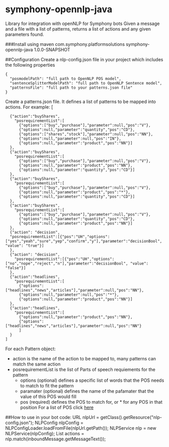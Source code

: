 # symphony-opennlp-java
Library for integration with openNLP for Symphony bots
Given a message and a file with a list of patterns, returns a list of actions and any given parameters found.


###Install using maven
        <dependency>
            <groupId>com.symphony.platformsolutions</groupId>
            <artifactId>symphony-opennlp-java</artifactId>
            <version>1.0.0-SNAPSHOT</version>
        </dependency>
        
##Configuration
Create a nlp-config.json file in your project which includes the following properties

    {
      "posmodelPath": "full path to OpenNLP POS model",
      "sentenceSplitterModelPath": "full path to OpenNLP Sentence model",
      "patternsFile": "full path to your patterns.json file"
    }
    
Create a patterns.json file. It defines a list of patterns to be mapped into actions. For example:
    [
    
      {"action":"buyShares",
        "posrequirementList":[
          {"options":["buy","purchase"],"parameter":null,"pos":"V"},
          {"options":null,"parameter":"quantity","pos":"CD"},
          {"options":["shares","stock"],"parameter":null,"pos":"NN"},
          {"options":null,"parameter":null,"pos":"IN"},
          {"options":null,"parameter":"product","pos":"NN"}]
      },
      {"action":"buyShares",
        "posrequirementList":[
          {"options":["buy","purchase"],"parameter":null,"pos":"V"},
          {"options":null,"parameter":"product","pos":"NN"},
          {"options":null,"parameter":"quantity","pos":"CD"}]
      },
      {"action":"buyShares",
        "posrequirementList":[
          {"options":["buy","purchase"],"parameter":null,"pos":"V"},
          {"options":null,"parameter":"product","pos":"*"},
          {"options":null,"parameter":"quantity","pos":"CD"}]
      },
      {"action":"buyShares",
        "posrequirementList":[
          {"options":["buy","purchase"],"parameter":null,"pos":"V"},
          {"options":null,"parameter":"quantity","pos":"CD"},
          {"options":null,"parameter":"product","pos":"NN"}]
      },
      {"action": "decision",
      "posrequirementList":[{"pos":"UH","options":["yes","yeah","sure","yep","confirm","y"],"parameter":"decisionBool", "value": "true"}]
      },
      {"action": "decision",
        "posrequirementList":[{"pos":"UH","options":["no","nope","reject","n"],"parameter":"decisionBool", "value": "false"}]
      },
      {"action":"headlines",
        "posrequirementList":[
          {"options":["headlines","news","articles"],"parameter":null,"pos":"NN"},
          {"options":null,"parameter":null,"pos":"*"},
          {"options":null,"parameter":"product","pos":"NN"}]
      },
      {"action":"headlines",
        "posrequirementList":[
          {"options":null,"parameter":"product","pos":"NN"},
          {"options":["headlines","news","articles"],"parameter":null,"pos":"NN"}
          ]
      }
    ]

For each Pattern object:

* action is the name of the action to be mapped to, many patterns can match the same action
* posrequirementList is the list of Parts of speech requiements for the pattern
    - options (optional) defines a specific list of words that the POS needs to match to fit the pattern
    - paramater  (optional) defines the name of the pafamater that the value of this POS would fill
    - pos (required) defines the POS to match for, or * for any POS in that position For a list of POS click [here](https://www.ling.upenn.edu/courses/Fall_2003/ling001/penn_treebank_pos.html)

##How to use in your bot code:
    URL nlpUrl = getClass().getResource("nlp-config.json");
    NLPConfig nlpConfig = NLPConfigLoader.loadFromFile(nlpUrl.getPath());
    NLPService nlp = new NLPService(nlpConfig);
    List<Action> actions = nlp.match(inboundMessage.getMessageText());
